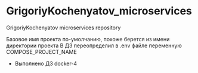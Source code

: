 # GrigoriyKochenyatov_microservices
GrigoriyKochenyatov microservices repository


Базовое имя проекта по-умолчанию, похоже берется из имени директории проекта
В ДЗ переопределил в .env файле переменную COMPOSE_PROJECT_NAME

- Выполнено ДЗ docker-4
